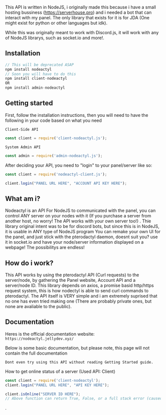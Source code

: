 This API is written in NodeJS, i originally made this because i have a small hosting bussiness (https://serverhouse.pro) and i needed a bot that can interact with my panel. The only library that exists for it is for JDA (One might exist for python or other languages but idk). 

While this was originally meant to work with Discord.js, it will work with any of NodeJS librarys, such as socket.io and more!.

## Installation
```javascript
// This will be deprecated ASAP
npm install nodeactyl
// Soon you will have to do this
npm install client-nodeactyl
OR
npm install admin-nodeactyl
```

## Getting started
First, follow the installation instructions, then you will need to have the following in your code based on what you need

`Client-Side API`

```javascript
const client = require('client-nodeactyl.js');
```

`System Admin API`
```javascript
const admin = require('admin-nodeactyl.js');
```

After deciding your API, you need to "login" to your panel/server like so:

```javascript
const client = require('nodeactyl-client.js');

client.login("PANEL URL HERE", "ACCOUNT API KEY HERE");
```


## What am i?
Nodeactyl is an API For NodeJS to communicated with the panel, you can control ANY server on your nodes with it (If you purchase a server from another host, no worry! The API works with your own server too!) . Thie library original intent was to be for discord bots, but since this is in NodeJS, it is usable in ANY type of NodeJS program You can remake your own UI for the panel, and just stick with the pterodactyl daemon, doesnt suit you? use it in socket.io and have your node/server information displayed on a webpage! The possibilitys are endless! 

## How do i work?
This API works by using the pterodactyl API (Curl requests) to the server/node, by gathering the Panel website, Account API and a server/node ID. This library depends on axios, a promise basid http/https request system, this is how nodectyl is able to send curl commands to pterodactyl. The API itself is VERY simple and i am extremely suprised that no one has even tried making one (There are probably private ones, but none are avaliable to the public).


## Documentation
Heres is the official documentation website: `https://nodeactyl.jellydev.xyz/`

Below is some basic documentation, but please note, this page will not contain 
the full documentation

`Dont even try using this API without reading Getting Started guide.`

How to get online status of a server (Used API: Client)
```javascript
const client = require('client-nodeactyl');
client.login("PANEL URL HERE", "API KEY HERE");

client.isOnline("SERVER ID HERE");
// Above function can return True, False, or a full stack error (caused by wrong URL, API Key or bad connection)
```



.
